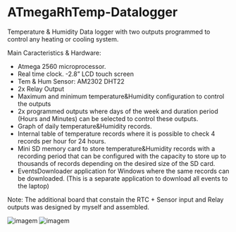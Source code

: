 # ATmegaRhTemp-Datalogger

Temperature & Humidity Data logger with two outputs programmed to control any heating or cooling system. 

Main Caracteristics & Hardware:
- Atmega 2560 microprocessor.
- Real time clock.
-2.8” LCD touch screen
- Tem & Hum Sensor: AM2302 DHT22
- 2x Relay Output
- Maximum and minimum temperature&Humidity configuration to control the outputs
- 2x programmed outputs where days of the week and duration period (Hours and Minutes) can be selected to control these outputs.
- Graph of daily temperature&Humidity records.
- Internal table of temperature records where it is possible to check 4 records per hour for 24 hours.
- Mini SD memory card to store temperature&Humidity records with a recording period that can be configured with the capacity to store up to thousands of records depending on the desired size of the SD card.
- EventsDownloader application for Windows where the same records can be downloaded. (This is a separate application to download all events to the laptop)

Note: The additional board that constain the RTC + Sensor input and Relay outputs was designed by myself and assembled. 

![imagem](https://github.com/JoaoPires92/ATmegaRhTemp-Datalogger/assets/165892597/df06d9c4-bd5f-4f19-8b9a-7728c1b639b5)
![imagem](https://github.com/JoaoPires92/ATmegaRhTemp-Datalogger/assets/165892597/faabd358-83f7-4437-8a3c-c3d0d6c2d820)

